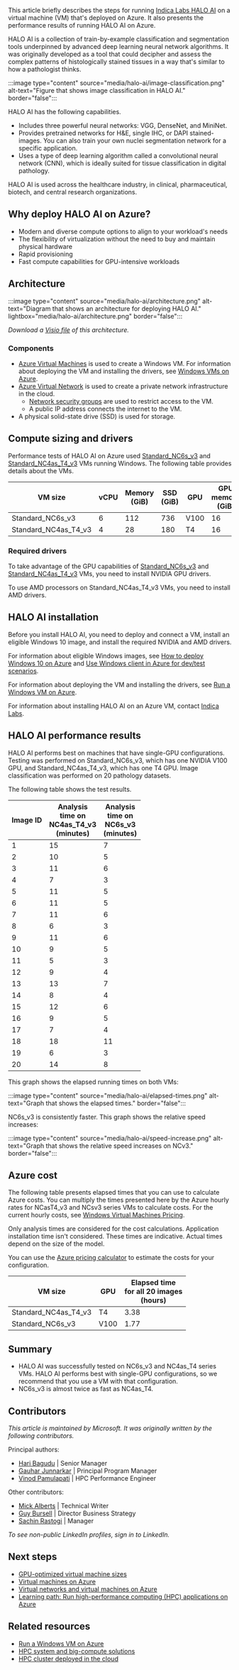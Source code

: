 This article briefly describes the steps for running [Indica Labs HALO AI](https://indicalab.com/halo-ai) on a virtual machine (VM) that's deployed on Azure. It also presents the performance results of running HALO AI on Azure.

HALO AI is a collection of train-by-example classification and segmentation tools underpinned by advanced deep learning neural network algorithms. It was originally developed as a tool that could decipher and assess the complex patterns of histologically stained tissues in a way that's similar to how a pathologist thinks. 

:::image type="content" source="media/halo-ai/image-classification.png" alt-text="Figure that shows image classification in HALO AI." border="false":::

HALO AI has the following capabilities.

- Includes three powerful neural networks: VGG, DenseNet, and MiniNet. 
- Provides pretrained networks for H&E, single IHC, or DAPI stained-images. You can also train your own nuclei segmentation network for a specific application.
- Uses a type of deep learning algorithm called a convolutional neural network (CNN), which is ideally suited for tissue classification in digital pathology.

HALO AI is used across the healthcare industry, in clinical, pharmaceutical, biotech, and central research organizations.

## Why deploy HALO AI on Azure?

- Modern and diverse compute options to align to your workload's needs
- The flexibility of virtualization without the need to buy and maintain physical hardware
- Rapid provisioning
- Fast compute capabilities for GPU-intensive workloads

## Architecture

:::image type="content" source="media/halo-ai/architecture.png" alt-text="Diagram that shows an architecture for deploying HALO AI." lightbox="media/halo-ai/architecture.png" border="false":::

*Download a [Visio file](https://arch-center.azureedge.net/halo-ai.vsdx) of this
architecture.*

### Components

- [Azure Virtual Machines](https://azure.microsoft.com/services/virtual-machines) is
    used to create a Windows VM. For information about deploying the VM and installing the drivers, see [Windows VMs on Azure](../../reference-architectures/n-tier/windows-vm.yml).
- [Azure Virtual Network](https://azure.microsoft.com/services/virtual-network) is
    used to create a private network infrastructure in the cloud.
  - [Network security groups](/azure/virtual-network/network-security-groups-overview) are used to restrict access to the VM.  
  - A public IP address connects the internet to the VM.
- A physical solid-state drive (SSD) is used for storage.

## Compute sizing and drivers

Performance tests of HALO AI on Azure used [Standard_NC6s_v3](/azure/virtual-machines/ncv3-series) and [Standard_NC4as_T4_v3](/azure/virtual-machines/nct4-v3-series) VMs running Windows. The following table provides details about the VMs.

|VM size|vCPU|Memory (GiB)|SSD (GiB)|GPU|GPU memory (GiB)|Maximum data disks|
|-|-|-|-|-|-|-|
|Standard_NC6s_v3|6|112|736|V100|16|12|
|Standard_NC4as_T4_v3|4|28|180|T4|16|8|

### Required drivers

To take advantage of the GPU capabilities of [Standard_NC6s_v3](/azure/virtual-machines/ncv3-series) and [Standard_NC4as_T4_v3](/azure/virtual-machines/nct4-v3-series) VMs, you need to install NVIDIA GPU drivers.

To use AMD processors on Standard_NC4as_T4_v3 VMs, you need to install AMD drivers.

## HALO AI installation

Before you install HALO AI, you need to deploy and connect a VM,  install an eligible Windows 10 image, and install the required NVIDIA and AMD drivers.

For information about eligible Windows images, see [How to deploy Windows 10 on Azure](/azure/virtual-machines/windows/windows-desktop-multitenant-hosting-deployment) and [Use Windows client in Azure for dev/test scenarios](/azure/virtual-machines/windows/client-images).

For information about deploying the VM and installing the drivers, see [Run a Windows VM on Azure](../../reference-architectures/n-tier/windows-vm.yml).

For information about installing HALO AI on an Azure VM, contact [Indica Labs](mailto:support@indicalab.com).

## HALO AI performance results

HALO AI performs best on machines that have single-GPU configurations.
Testing was performed on Standard_NC6s_v3, which has one NVIDIA V100 GPU, and Standard_NC4as_T4_v3, which has one T4 GPU. Image classification was performed on 20 pathology datasets.

The following table shows the test results.

|Image ID|Analysis<br> time on<br> NC4as_T4_v3<br> (minutes)|Analysis<br> time on<br> NC6s_v3<br> (minutes) |
|-|-|-|
|1|15|7|
|2|10|5|
|3|11|6|
|4|7|3|
|5|11|5|
|6|11|5|
|7|11|6|
|8|6|3|
|9|11|6|
|10|9|5|
|11|5|3|
|12|9|4|
|13|13|7|
|14|8|4|
|15|12|6|
|16	|9|	5|
|17|7|4|
|18|18|11|
|19|6|3|
|20|14|8|

This graph shows the elapsed running times on both VMs:

:::image type="content" source="media/halo-ai/elapsed-times.png" alt-text="Graph that shows the elapsed times."  border="false":::

NC6s_v3 is consistently faster. This graph shows the relative speed increases:

:::image type="content" source="media/halo-ai/speed-increase.png" alt-text="Graph that shows the relative speed increases on NCv3."  border="false":::

## Azure cost

The following table presents elapsed times that you can use to calculate Azure costs. You can multiply the times presented here by the Azure hourly rates for NCasT4_v3 and NCsv3 series VMs to calculate costs. For the current hourly costs, see [Windows Virtual Machines Pricing](https://azure.microsoft.com/pricing/details/virtual-machines/windows/#pricing). 

Only analysis times are considered for the cost calculations. Application installation time isn't considered. These times are indicative. Actual times depend on the size of the model.

You can use the [Azure pricing calculator](https://azure.microsoft.com/pricing/calculator) to estimate the costs for your configuration.

|VM size|GPU|Elapsed time<br> for all 20 images<br> (hours)|
|-|-|-|
|Standard_NC4as_T4_v3|T4 |3.38|
|Standard_NC6s_v3|V100|1.77|
 
## Summary

- HALO AI was successfully tested on NC6s_v3 and NC4as_T4 series VMs. HALO AI performs best with single-GPU configurations, so we recommend that you use a VM with that configuration.
- NC6s_v3 is almost twice as fast as NC4as_T4.

## Contributors

*This article is maintained by Microsoft. It was originally written by
the following contributors.*

Principal authors:

- [Hari Bagudu](https://www.linkedin.com/in/hari-bagudu-88732a19) |
    Senior Manager
- [Gauhar Junnarkar](https://www.linkedin.com/in/gauharjunnarkar) |
    Principal Program Manager
- [Vinod Pamulapati](https://www.linkedin.com/in/vinod-reddy-20481a104) |
    HPC Performance Engineer

Other contributors:

- [Mick Alberts](https://www.linkedin.com/in/mick-alberts-a24a1414) |
    Technical Writer
- [Guy Bursell](https://www.linkedin.com/in/guybursell) | Director
    Business Strategy
- [Sachin Rastogi](https://www.linkedin.com/in/sachin-rastogi-907a3b5) |
    Manager

*To see non-public LinkedIn profiles, sign in to LinkedIn.*

## Next steps

- [GPU-optimized virtual machine sizes](/azure/virtual-machines/sizes-gpu)
- [Virtual machines on Azure](/azure/virtual-machines/overview)
- [Virtual networks and virtual machines on Azure](/azure/virtual-network/network-overview)
- [Learning path: Run high-performance computing (HPC) applications on Azure](/learn/paths/run-high-performance-computing-applications-azure)

## Related resources

- [Run a Windows VM on Azure](../../reference-architectures/n-tier/windows-vm.yml)
- [HPC system and big-compute solutions](../../solution-ideas/articles/big-compute-with-azure-batch.yml)
- [HPC cluster deployed in the cloud](../../solution-ideas/articles/hpc-cluster.yml)
